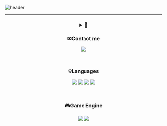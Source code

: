 ![header](https://capsule-render.vercel.app/api?type=venom&color=gradient&customColorList=17&height=200&section=header&text=HAEJIN's%20GITHUB&fontSize=70&animation=twinkling&)
___
<h3 align="center">
<details>
<summary>🤗
</summary>major in game software, and I love Game!
<p align="center">
</p>
</details>
</h3>
<h3 align="center"><b>✉Contact me </b></h3>

<p align="center">
<a href="mailto:ch03048080@gmail.com">
   <img src="https://img.shields.io/badge/Gmail-d14836?style=flat-square&logo=Gmail&logoColor=white&link=ch03048080@gmail.com"/>
</a>
</p>
</br>
<h3 align="center"><b>💡Languages </b></h3>

<p align="center">
<img src="https://img.shields.io/badge/python-3670A0?style=flat-square&logo=python&logoColor=ffdd54"/>
<img src="https://img.shields.io/badge/c++-%2300599C.svg?style=flat-square&logo=c%2B%2B&logoColor=white"/>
<img src="https://img.shields.io/badge/C-A8B9CC?style=flat-square&logo=c&logoColor=gray">
<img src="https://img.shields.io/badge/c%23-%23239120.svg?style=flat-square&logo=c-sharp&logoColor=white"/>
</p>
</br>
<h3 align="center"><b>🎮Game Engine </b></h3>

<p align="center">
<img src="https://img.shields.io/badge/unity-%23000000.svg?style=flat-square&logo=unity&logoColor=white"/>
<img src="https://img.shields.io/badge/unreal%20engine-%23313131.svg?style=flat-square&logo=unrealengine&logoColor=white"/>
</p>
